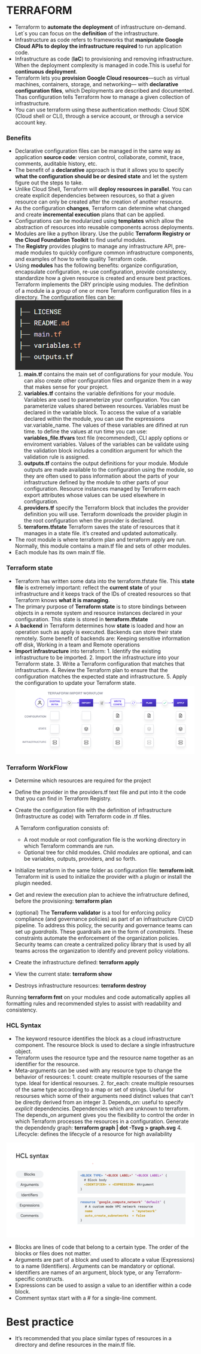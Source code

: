 # TERRAFORM

*   Terraform to **automate the deployment** of infrastructure on-demand. Let´s you can focus on the **definition** of the infrastructure.
*   Infrastructure as code refers to frameworks that **manipulate Google Cloud APIs to deploy the infrastructure required** to run application code.
*   Infrastructure as code (**IaC**) to provisioning and removing infrastructure. When the deployment complexity is managed in code.This is useful for **continuous deployment**. 
*   Terraform lets you **provision Google Cloud resources**—such as virtual machines, containers, storage, and networking— with **declarative configuration files**, which Deployments are described and documented. Thas configuration tells Terraform how to manage a given collection of infrastructure.
*   You can use terraform using these authentication methods: Cloud SDK (Cloud shell or CLI), through a service account, or through a service account key. 

### Benefits
*   Declarative configuration files can be managed in the same way as application **source code**: version control, collaborate, commit, trace, comments, auditable history, etc.
*   The benefit of a **declarative** approach is that it allows you to specify **what the configuration should be or desired state** and let the system figure out the steps to take.
*   Unlike Cloud Shell, Terraform will **deploy resources in parallel**. You can create explicit dependencies between resources, so that a given resource can only be created after the creation of another resource.
*   As the configuration **changes**, Terraform can determine what changed and create **incremental execution** plans that can be applied.
*   Configurations can be modularized using **templates** which allow the abstraction of resources into reusable components across deployments.
*   Modules are like a python library. Use the public **Terraform Registry or the Cloud Foundation Toolkit** to find useful modules.
*   The **Registry** provides plugins to manage any infrastructure API, pre-made modules to quickly configure common infrastructure components, and examples of how to write quality Terraform code.
*   Using **modules** has the following benefits: organize configuration, encapsulate configuration, re-use configuration, provide consistency, standardize how a given resource is created and ensure best practices. Terraform implements the DRY principle using modules. The definition of a module ia a group of one or more Terraform configuration files in a directory. The configuration files can be:
    ![terraform-structure](/img/terraform-structure.png)
    1.  **main.tf** contains the main set of configurations for your module. You can also create other configuration files and organize them in a way that makes sense for your project.
    2.  **variables.tf** contains the variable definitions for your module. Variables are used to parameterize your configuration. You can parameterize values shared between resources. Variables must be declared in the variable block. To access the value of a variable declared within the module, you can use the expressions var.variable_name. The values of these variables are difined at run time. to define the values at run time you can use: **variables_file.tfvars** text file (recommended), CLI apply options or enviroment variables. Values of the variables can be validate using the validation block includes a condition argument for which the validation rule is assigned.
    3.  **outputs.tf** contains the output definitions for your module. Module outputs are made available to the configuration using the module, so they are often used to pass information about the parts of your infrastructure defined by the module to other parts of your configuration. Resource instances managed by Terraform each export attributes whose values can be used elsewhere in configuration.
    4.  **providers.tf** specify the Terraform block that includes the provider definition you will use. Terraform downloads the provider plugin in the root configuration when the provider is declared.
    5.  **terraform.tfstate** Terraform saves the state of resources that it manages in a state file. it’s created and updated automatically.
*   The root module is where terraform plan and terraform apply are run. Normally, this module contains a main.tf file and sets of other modules.
*   Each module has its own main.tf file.

### Terraform state
*   Terraform has written some data into the terraform.tfstate file. This **state file** is extremely important: reflect the **current state** of your infrastructure and it keeps track of the IDs of created resources so that Terraform knows **what it is managing**. 
*   The primary purpose of **Terraform state** is to store bindings between objects in a remote system and resource instances declared in your configuration. This state is stored in **terraform.tfstate**
*   A **backend** in Terraform determines how **state** is loaded and how an operation such as apply is executed. Backends can store their state remotely. Some benefit of backends are: Keeping sensitive information off disk, Working in a team and Remote operations
*   **Import infrastructure** into terraform:
        1.  Identify the existing infrastructure to be imported.
        2.  Import the infrastructure into your Terraform state.
        3.  Write a Terraform configuration that matches that infrastructure.
        4.  Review the Terraform plan to ensure that the configuration matches the expected state and infrastructure.
        5.  Apply the configuration to update your Terraform state.
        ![import-terraform-configuration](/img/import-terraform-configuration.png)

### Terraform WorkFlow
-   Determine which resources are required for the project
-   Define the provider in the providers.tf text file and put into it the code that you can find in Terraform Registry.
-   Create the configuration file with the definition of infrastructure (Infrastructure as code) with Terraform code in .tf files.
    
    A Terraform configuration consists of: 
    -   A root module or root configuration file is the working directory in which Terraform commands are run.
    -   Optional tree for child modules. Child *modules* are optional, and can be variables, outputs, providers, and so forth.
-   Initialize terraform in the same folder as configuration file: **terraform init**. Terraform init is used to initialize the provider with a plugin or install the plugin needed.
-   Get and review the execution plan to achieve the infratructure defined, before the provisioning: **terraform plan**
-   (optional) The **Terraform validator** is a tool for enforcing policy compliance (and governance policies) as part of an infrastructure CI/CD pipeline. To address this policy, the security and governance teams can set up *guardrails*. These guardrails are in the form of *constraints*. These constraints automate the enforcement of the organization policies. Security teams can create a centralized policy library that is used by all teams across the organization to identify and prevent policy violations.
-   Create the infrastructure defined: **terraform apply**
-   View the current state: **terraform show**
-   Destroys infrastructure resources: **terraform destroy**

Running **terraform fmt** on your modules and code automatically applies all formatting rules and recommended styles to assist with readability and consistency.

### HCL Syntax
*   The keyword resource identifies the block as a cloud infrastructure component. The resource block is used to declare a single infrastructure object.
*   Terraform uses the resource type and the resource name together as an identifier for the resource.
*   Meta-arguments can be used with any resource type to change the behavior of resources:
        1.  count: create multiple resourses of the same type. Ideal for identical resourses. 
        2.  for_each: create multiple resourses of the same type according to a map or set of strings. Useful for resourses which some of their arguments need distinct values that can't be directly derived from an integer
        3.  Depends_on: useful to specify *explicit* dependencies. Dependencies which are unknown to terraform. The depends_on argument gives you the flexibility to control the order in which Terraform processes the resources in a configuration.
            Generate the dependendy graph: **terraform graph | dot -Tsvg > graph.svg**
        4.  Lifecycle: defines the lifecycle of a resource for high availability

![terraform-hcl-syntax](/img/terraform-hcl-syntax.png)

-   Blocks are lines of code that belong to a certain type. The order of the blocks or files does not matter.
-   Arguments are part of a block and used to allocate a value (Expressions) to a name (Identifiers). Arguments can be mandatory or optional.
-   Identifiers are names of an argument, block type, or any Terraform-specific constructs.
-   Expressions can be used to assign a value to an identifier within a code block.
-   Comment syntax start with a # for a single-line comment.

# Best practice
-   It’s recommended that you place similar types of resources in a directory and define resources in the main.tf file.

